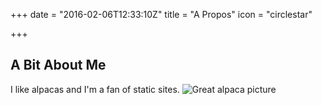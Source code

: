 +++
date = "2016-02-06T12:33:10Z"
title = "A Propos"
icon = "circlestar"

+++ 


## A Bit About Me
I like alpacas and I'm a fan of static sites.
![Great alpaca picture](https://upload.wikimedia.org/wikipedia/commons/c/c4/Alpaka_33444.jpg)
